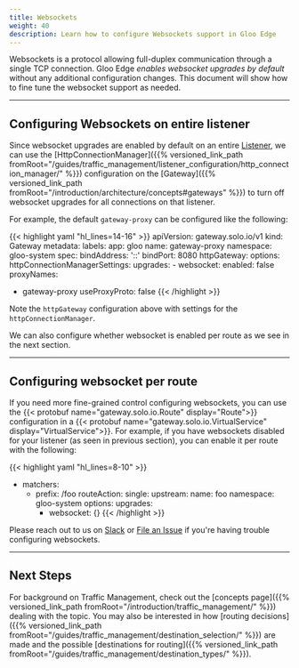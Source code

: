 ```yaml
---
title: Websockets
weight: 40
description: Learn how to configure Websockets support in Gloo Edge
---
```


Websockets is a protocol allowing full-duplex communication through a single TCP connection. Gloo Edge _enables websocket upgrades by default_ without any additional configuration changes. This document will show how to fine tune the websocket support as needed.

---

## Configuring Websockets on entire listener

Since websocket upgrades are enabled by default on an entire [Listener](https://www.envoyproxy.io/docs/envoy/latest/configuration/listeners/listeners), we can use the [HttpConnectionManager]({{% versioned_link_path fromRoot="/guides/traffic_management/listener_configuration/http_connection_manager/" %}}) configuration on the [Gateway]({{% versioned_link_path fromRoot="/introduction/architecture/concepts#gateways" %}}) to turn off websocket upgrades for all connections on that listener. 

For example, the default `gateway-proxy` can be configured like the following:

{{< highlight yaml "hl_lines=14-16" >}}
apiVersion: gateway.solo.io/v1
kind: Gateway
metadata:
  labels:
    app: gloo
  name: gateway-proxy
  namespace: gloo-system
spec:
  bindAddress: '::'
  bindPort: 8080
  httpGateway:
    options:
      httpConnectionManagerSettings:
        upgrades:
        - websocket:
            enabled: false
  proxyNames:
  - gateway-proxy
  useProxyProto: false
{{< /highlight >}}

Note the `httpGateway` configuration above with settings for the `httpConnectionManager`. 

We can also configure whether websocket is enabled per route as we see in the next section.

---

## Configuring websocket per route

If you need more fine-grained control configuring websockets, you can use the {{< protobuf name="gateway.solo.io.Route" display="Route">}} configuration in a {{< protobuf name="gateway.solo.io.VirtualService" display="VirtualService">}}. For example, if you have websockets disabled for your listener (as seen in previous section), you can enable it per route with the following:

{{< highlight yaml "hl_lines=8-10" >}}
- matchers:
    - prefix: /foo
   routeAction:
     single:
       upstream:
         name: foo
         namespace: gloo-system
    options:
      upgrades:
      - websocket: {}
{{< /highlight >}}

Please reach out to us on [Slack](https://slack.solo.io) or [File an Issue](https://github.com/solo-io/gloo/issues/new) if you're having trouble configuring websockets. 

---

## Next Steps

For background on Traffic Management, check out the [concepts page]({{% versioned_link_path fromRoot="/introduction/traffic_management/" %}}) dealing with the topic. You may also be interested in how [routing decisions]({{% versioned_link_path fromRoot="/guides/traffic_management/destination_selection/" %}}) are made and the possible [destinations for routing]({{% versioned_link_path fromRoot="/guides/traffic_management/destination_types/" %}}).
